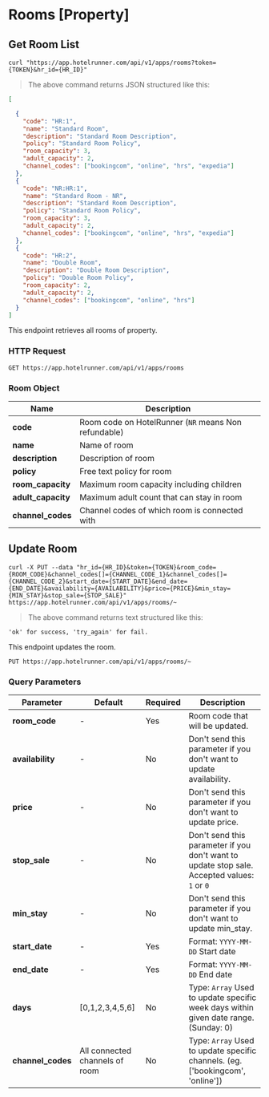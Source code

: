 # Rooms [Property]

## Get Room List

```shell
curl "https://app.hotelrunner.com/api/v1/apps/rooms?token={TOKEN}&hr_id={HR_ID}"
```

> The above command returns JSON structured like this:

```json
[

  {
    "code": "HR:1",
    "name": "Standard Room",
    "description": "Standard Room Description",
    "policy": "Standard Room Policy",
    "room_capacity": 3,
    "adult_capacity": 2,
    "channel_codes": ["bookingcom", "online", "hrs", "expedia"]
  },
  {
    "code": "NR:HR:1",
    "name": "Standard Room - NR",
    "description": "Standard Room Description",
    "policy": "Standard Room Policy",
    "room_capacity": 3,
    "adult_capacity": 2,
    "channel_codes": ["bookingcom", "online", "hrs", "expedia"]
  },
  {
    "code": "HR:2",
    "name": "Double Room",
    "description": "Double Room Description",
    "policy": "Double Room Policy",
    "room_capacity": 2,
    "adult_capacity": 2,
    "channel_codes": ["bookingcom", "online", "hrs"]
  }
]
```

This endpoint retrieves all rooms of property.

### HTTP Request

`GET https://app.hotelrunner.com/api/v1/apps/rooms`

### Room Object

Name | Description
------------ | ------
**code** | Room code on HotelRunner (`NR` means Non refundable)
**name** | Name of room
**description** | Description of room
**policy** | Free text policy for room
**room_capacity** | Maximum room capacity including children
**adult_capacity** | Maximum adult count that can stay in room
**channel_codes** | Channel codes of which room is connected with


## Update Room


```shell
curl -X PUT --data "hr_id={HR_ID}&token={TOKEN}&room_code={ROOM_CODE}&channel_codes[]={CHANNEL_CODE_1}&channel_codes[]={CHANNEL_CODE_2}&start_date={START_DATE}&end_date={END_DATE}&availability={AVAILABILITY}&price={PRICE}&min_stay={MIN_STAY}&stop_sale={STOP_SALE}" https://app.hotelrunner.com/api/v1/apps/rooms/~
```

> The above command returns text structured like this:

```text
'ok' for success, 'try_again' for fail.
```


This endpoint updates the room.


`PUT https://app.hotelrunner.com/api/v1/apps/rooms/~`

### Query Parameters

Parameter | Default | Required | Description
------------ | ------ | ------- | -----------
**room_code** | - | Yes | Room code that will be updated.
**availability** | - | No | Don't send this parameter if you don't want to update availability.
**price** | - | No | Don't send this parameter if you don't want to update price.
**stop_sale** | - | No | Don't send this parameter if you don't want to update stop sale. Accepted values: `1` or `0`
**min_stay** | - | No | Don't send this parameter if you don't want to update min_stay.
**start_date** | - | Yes | Format: `YYYY-MM-DD` Start date
**end_date** | - | Yes | Format: `YYYY-MM-DD` End date
**days** | [0,1,2,3,4,5,6] | No | Type: `Array` Used to update specific week days within given date range. (Sunday: 0)
**channel_codes** | All connected channels of room | No | Type: `Array` Used to update specific channels. (eg. ['bookingcom', 'online'])

